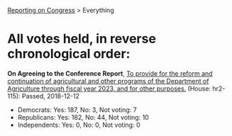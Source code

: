 [Reporting on Congress](index.md) &gt; Everything

All votes held, in reverse chronological order:
============================================== 

**On Agreeing to the Conference Report**, [To provide for the reform and continuation of agricultural and other programs of the Department of Agriculture through fiscal year 2023, and for other purposes.](http://clerk.house.gov/evs/2018/roll434.xml) (House: hr2-115): Passed, 2018-12-12
* Democrats: Yes: 187, No: 3, Not voting: 7
* Republicans: Yes: 182, No: 44, Not voting: 10
* Independents: Yes: 0, No: 0, Not voting: 0

